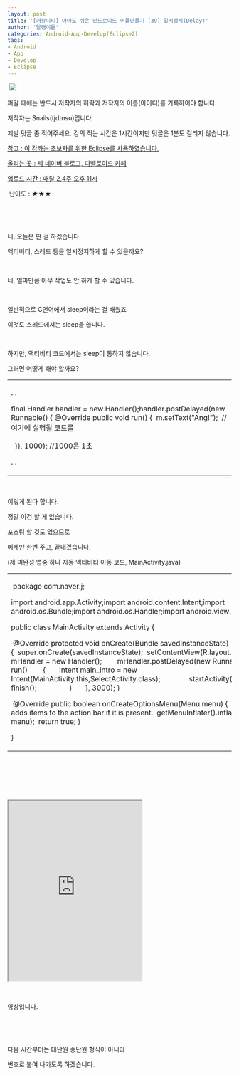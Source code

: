 ```yaml
---
layout: post
title: '[커뮤니티] 아마도 쉬운 안드로이드 어플만들기 [39] 일시정지(Delay)'
author: '달팽이들'
categories: Android-App-Develop(Eclipse2)
tags:
- Android
- App
- Develop
- Eclipse
---
```



<script> location.href='https://cafe.naver.com/develoid/369009' ; </script>

<p>&nbsp;<img src="https://dthumb-phinf.pstatic.net/?src=%22http%3A%2F%2Fpostfiles3.naver.net%2F20130523_178%2Ftjdtnsu_1369283538974akCh1_JPEG%2Fand.jpg%3Ftype%3Dw2%22&amp;type=cafe_wa740"> </p>
<p><p><p>퍼갈 때에는 반드시 저작자의 허락과 저작자의 이름(아이디)를 기록하어야 합니다.</p>
<p>저작자는 Snails(tjdtnsu)입니다.</p>
<p>제발 덧글 좀 적어주세요. 강의 적는 시간은 1시간이지만 덧글은 1분도 걸리지 않습니다.</p>
<p><u>참고 : 이 강좌는 초보자를 위한 Eclipse를 사용하였습니다.</u></p>
<p><u>올리는 곳 : 제 네이버 블로그, 디벨로이드 카페</u> </p>
<p><u>업로드 시간 :&nbsp;매달 2,4주 오후 11시</u> <p></p>
<p>&nbsp;난이도 : ★★★</p>
<p></p>
<p></p>
</p>
</p>
<p>&nbsp;</p>
<p>&nbsp;</p>
<p>네, 오늘은 딴 걸 하겠습니다.</p>
<p>액티비티, 스레드 등을 일시정지하게 할 수 있을까요?</p>
<p>&nbsp;</p>
<p>네, 얼마만큼 아무 작업도 안 하게 할 수 있습니다.</p>
<p>&nbsp;</p>
<p>일반적으로 C언어에서 sleep이라는 걸 배웠죠</p>
<p>이것도 스레드에서는 sleep을 씁니다.</p>
<p>&nbsp;</p>
<p>하지만, 액티비티 코드에서는 sleep이 통하지 않습니다.</p>
<p>그러면 어떻게 해야 할까요?</p>
<p><table><tbody><tr><td  ><p>...</p>
<p>final Handler handler = new Handler();handler.postDelayed(new Runnable() {&nbsp;@Override&nbsp;public void run() {&nbsp; m.setText("Ang!");&nbsp; //여기에 실행될 코드를</p>
<p>&nbsp; }}, 1000); //1000은 1초</p>
<p>...</p>
</td></tr></tbody></table></p>
<p>&nbsp;</p>
<p>이렇게 된다 합니다.</p>
<p>정말 이건 할 게 없습니다.</p>
<p>포스팅 할 것도 없으므로</p>
<p>예제만 한번 주고, 끝내겠습니다.</p>
<p>(제 미완성 앱중 하나 자동 액티비티 이동 코드, MainActivity.java)</p>
<table><tbody><tr><td  ><p>&nbsp;package com.naver.j;</p>
<p>import android.app.Activity;import android.content.Intent;import android.os.Bundle;import android.os.Handler;import android.view.Menu;</p>
<p>public class MainActivity extends Activity {</p>
<p>&nbsp;@Override&nbsp;protected void onCreate(Bundle savedInstanceState) {&nbsp;&nbsp;super.onCreate(savedInstanceState);&nbsp;&nbsp;setContentView(R.layout.activity_main);&nbsp;&nbsp;Handler mHandler = new Handler();&nbsp;&nbsp;&nbsp;&nbsp;&nbsp;&nbsp;&nbsp; mHandler.postDelayed(new Runnable() {&nbsp;&nbsp;public void run()&nbsp;&nbsp;&nbsp;&nbsp;&nbsp;&nbsp;&nbsp; {&nbsp;&nbsp;&nbsp; &nbsp;&nbsp;&nbsp;Intent main_intro = new Intent(MainActivity.this,SelectActivity.class);&nbsp;&nbsp;&nbsp;&nbsp;&nbsp;&nbsp;&nbsp;&nbsp;&nbsp;&nbsp;&nbsp;&nbsp;&nbsp;&nbsp; startActivity(main_intro);&nbsp;&nbsp;&nbsp;&nbsp;&nbsp;&nbsp;&nbsp;&nbsp;&nbsp;&nbsp;&nbsp;&nbsp;&nbsp;&nbsp; finish();&nbsp;&nbsp;&nbsp;&nbsp;&nbsp;&nbsp;&nbsp;&nbsp; &nbsp;&nbsp;&nbsp;&nbsp;&nbsp;&nbsp;&nbsp; }&nbsp;&nbsp;&nbsp;&nbsp;&nbsp;&nbsp; }, 3000);&nbsp;}</p>
<p>&nbsp;@Override&nbsp;public boolean onCreateOptionsMenu(Menu menu) {&nbsp;&nbsp;// Inflate the menu; this adds items to the action bar if it is present.&nbsp;&nbsp;getMenuInflater().inflate(R.menu.main, menu);&nbsp;&nbsp;return true;&nbsp;}</p>
<p>}&nbsp;</p>
</td></tr></tbody></table><p>&nbsp;</p>
<p>&nbsp;</p>
<p>&nbsp;</p>
<p><iframe frame scrolling="no" name="mplayer" title="플레이어"  height="405" src="https://serviceapi.nmv.naver.com/view/ugcPlayer.nhn?vid=E9E22E96ACAF39AD7906258F3043A7F03459&amp;inKey=V12140ad1ec08bf1fe8c8338657ee98c82b52d1b36008d6f591745466a8f7e2af9530338657ee98c82b52&amp;wmode=opaque&amp;hasLink=1&amp;autoPlay=false&amp;beginTime=0" allowfullscreen="allowfullscreen"></iframe></p>
<p>&nbsp;</p>
<p>영상입니다.</p>
<p>&nbsp;</p>
<p>&nbsp;</p>
<p>다음 시간부터는 대단원 중단원 형식이 아니라</p>
<p>번호로 붙여 나가도록 하겠습니다.</p>
<p>&nbsp;</p>
<p>&nbsp;</p>

